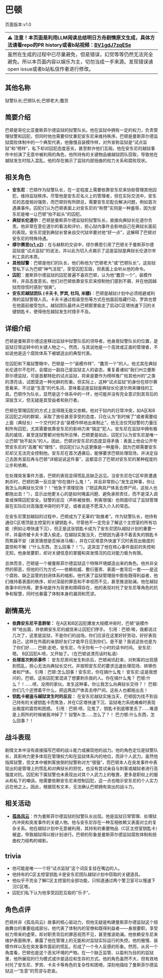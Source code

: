 # 巴顿
页面版本:v1.0
 

| :warning: 注意！本页面是利用LLM阅读总结明日方舟剧情原文生成，具体方法请看repo的PR history或者b站视频：[BV1gdJ7zqESe](https://www.bilibili.com/video/BV1gdJ7zqESe/)         |
|:----------------------------|
| 虽然在生成的过程中已尽量避免，但是错误，幻觉等等仍然无法完全避免。所以本页面内容以娱乐为主，切勿当成一手来源。发现错误请open issue或者b站私信作者进行修改。|



## 其他名称
狱警队长;巴顿队长;巴顿老大;蠢货
## 简要介绍
巴顿是哥伦比亚曼斯菲尔德监狱的狱警队长。他在监狱中拥有一定的权力，负责管理狱警和囚犯，但同时他也需要仰仗重犯安东尼来维持秩序。巴顿是曼斯菲尔德监狱腐败体制中的一个典型代表，他傲慢且装模作样，对外宣称监狱是“试点监狱”和“榜样”，私下却对囚犯态度恶劣，甚至默许他们互殴。他在安东尼的越狱事件中扮演了无意中被利用的角色，他所持有的关键物品被越狱团队窃取，导致他在越狱发生时陷入混乱。他的存在揭示了监狱内部扭曲的权力关系和腐败现状。
## 相关角色
-   **安东尼**：巴顿作为狱警队长，在一定程度上需要依靠安东尼来协助管理其他囚犯，维持监狱秩序。尽管他是安东尼名义上的管理者，但在实际交流中，安东尼的态度相对强势，而巴顿则有所顾忌，需要安东尼配合解决问题，例如首次遇袭事件。囚犯们认为巴顿表面上对安东尼的“称赞”实则是一种羞辱，因为安东尼是唯一让巴顿“抬不起头”的囚犯。
-   **典狱长伦道尔**：巴顿是曼斯菲尔德监狱的狱警队长，直接向典狱长伦道尔负责。他非常在意伦道尔的看法和评价，担心狱内事件会影响自己在典狱长面前的表现。安东尼提到典狱长曾亲自交代狱卒要对他“好一点”，这解释了巴顿对安东尼的特殊待遇。
-   **缪尔赛思([v1](char_249_mlyss.md),[v2](../char_v3/char_249_mlyss.md))**：在与赫默的交谈中，缪尔赛思引用了巴顿关于曼斯菲尔德监狱是“试点监狱”的说法，并以此为切入点揭示了这座监狱是典狱长伦道尔牟利工具的本质。
-   **其他狱警**：巴顿是他们的队长，他们称他为“巴顿老大”或“巴顿队长”。这些狱警私下认为巴顿“神气活现”，享受囚犯互殴，但表面上会听从他的命令。
-   **囚犯**：曼斯菲尔德监狱的囚犯普遍不喜欢巴顿，认为他“蠢货一个”，装模作样，并且态度恶劣。他们对巴顿依靠安东尼来控制他们感到不屑，并在他因越狱而惊慌时感到“很爽”。
-   **安东尼越狱团队 (卡夫卡, 罗宾, 杜玛, 米娜)**：巴顿是越狱计划中必须规避或利用的监狱管理人员。卡夫卡通过假装受伤等方式在他面前隐藏行动，罗宾也曾在他面前接受包扎。越狱团队最终从巴顿那里偷走了启动C区塔快速下沉的关键钥匙卡，使得他在越狱发生时措手不及。
## 详细介绍
巴顿是曼斯菲尔德这座移动监狱中狱警队伍的领导者，他身居狱警队长的位置，是监狱日常运转中的关键人物之一。然而，与其说他是一个高效或正直的管理者，不如说他是这个腐败体系下被塑造出的典型代表。

在囚犯和下属狱警眼中，巴顿是一个“装模作样”、“蠢货一个”的人。他尤其在典狱长伦道尔不在时，会摆出一副自己是监狱主人的姿态，重复着诸如“我们州立曼斯菲尔德监狱，可是首都特批的试点监狱，将来是要作为榜样推广给其他州的”之类的漂亮话，试图营造一种光鲜的形象。但实际上，这种“试点监狱”的身份在缪尔赛思看来，不过是“生意”的代名词，意味着这座监狱是典狱长伦道尔用来赚钱的工具。巴顿作为队长，显然是这个体系中的一环，他可能并没有完全意识到其背后的深层含义，但无疑是其受益者和执行者。

巴顿在管理囚犯的方式上显得既无能又依赖。他对于狱内的日常冲突，如A区和B区囚犯之间的群架，采取了放任甚至享受的态度，只在认为“到时候了”或者需要给上面（典狱长）一个交代时才会“装模作样地出来制止”。他无法仅凭狱警的力量压制所有囚犯，尤其需要依靠安东尼的影响力来“搞定”犯人。安东尼在监狱中拥有极高的威信，甚至连狱警都对他有所忌惮，巴顿更是如此，囚犯们认为安东尼是唯一让巴顿“抬不起头”的人。因此，巴顿对安东尼的态度显得矛盾：表面上他会公开夸赞安东尼的“高雅”和“理性”，但囚犯们认为这更像是一种羞辱，因为巴顿需要安东尼却又无法完全控制他。安东尼在首次遇袭后，能够要求巴顿处理现场，并决定自己去医务室后再与巴顿“详细说说这件事”，这都显示了巴顿对安东尼的某种程度的让步和依赖。

在处理突发事件方面，巴顿的表现显得慌乱且缺乏远见。当安东尼在C区牢房遭遇刺杀时，巴顿的第一反应是“你在搞什么鬼！”，并且非常担心“发生这种事，你让我怎么向典狱长交待？！”他急于清理现场（“把这两具尸体丢去停尸间，这些人也都拖出去！”），显示出他更关心的是如何掩盖问题、避免承担责任，而不是深入调查或保障囚犯安全。狱警的反应（声称被放倒，刺客很强）也侧面印证了监狱管理层在实际应对高强度冲突时的不足，或者说是不愿深入介入的常态。

在安东尼策划越狱的过程中，巴顿成为了无辜的“助推者”。作为狱警队长，他持有通往C区塔顶层主控室的关键钥匙卡。尽管他不一定完全了解这个主控室的所有功能（例如让塔快速下沉），但正是这张钥匙卡成为了安东尼团队越狱计划的重要一环，并最终被卡夫卡潜入偷走。在越狱实施当天，巴顿因为遍寻不着丢失的钥匙卡而焦躁不安（甚至猜想是否掉进马桶），并在C区塔意外快速下沉时表现出极度的震惊和不解（“什么东西，怎么回事？！”）。这突显了他在核心事件面前的失控和无知，他身居要职，却对关键信息的掌握和突发情况的应对能力极为有限。

总体而言，巴顿是一个被曼斯菲尔德监狱这个特殊环境塑造出来的角色。他并非全然的邪恶，但他的行为方式——依赖权威、敷衍塞责、表面一套背后一套——是这个腐败、缺乏监管的封闭体系的缩影。他代表了监狱管理层中那些既得利益者，他们维持着表面的秩序，却对深层的罪恶和不幸视而不见，甚至推波助澜。他在越狱故事中的作用，更多地是作为背景和障碍存在，他的表现衬托了安东尼等角色的抗争和智慧，同时也暴露了体制本身的漏洞和荒谬。
## 剧情高光
*   **依靠安东尼平息群架：** 在A区和B区囚犯爆发大规模冲突时，巴顿“装模作样”地出面，并依赖安东尼的威信来让囚犯们停手。
    引用：巴顿:唉，我都说过几次了，这里是监狱，不是你们的战场。你们应该在这里好好劳动，好好表现自己，这样在外面的亲朋好友们才能早日见到你们，是不是？我说这些也是为了你们好......
    巴顿:走吧，安东尼，今天你有一个小时的读书时间。
    安东尼:嗯。
    B区囚犯A:啧，又开始了。（在巴顿说漂亮话时私语）
*   **处理首次刺杀事件：** 安东尼房间发生刺杀后，巴顿闻讯赶来，对刺客的出现感到慌乱，担心无法向典狱长交代，并按照安东尼的要求迅速处理现场、转移伤者和尸体。
    引用：巴顿:怎么回事！安东尼，你在搞什么鬼！
    安东尼:这是我想问的，巴顿。这些囚犯里混进了想要刺杀我的人。你在搞什么鬼？
    巴顿:什么？！......啧，没用的家伙。发生这种事，你让我怎么向典狱长交待？！
    巴顿:你们几个还愣着干什么，把这两具尸体丢去停尸间，这些人也都拖出去！
*   **钥匙卡被盗与越狱发生时的反应：** 在安东尼越狱实施当天，巴顿因为找不到自己持有的关键钥匙卡而焦急，并在C区塔快速下沉、监狱电力系统瘫痪时表现出极度的震惊和困惑。
    引用：巴顿:啧，见鬼了，钥匙卡到底哪里去了......难道是上厕所的时候被我冲掉了？
    狱警A:怎......怎么了？！
    巴力顿:什么东西，怎么回事？！
## 战斗表现
剧情文本中没有直接描写巴顿的战斗能力或展现他的战力。他的角色定位是狱警队长，其影响力更多体现在管理权力和在监狱体系内的地位，而非个人武力。虽然他指挥狱警，但文本中被刺客放倒的狱警称对方“很强”，而巴顿本人在突发事件中表现出的是管理上的慌乱和对典狱长的担忧，也没有尝试亲自与刺客或越狱者进行高强度对抗。囚犯和下属狱警也未表现出对其个人武力上的敬畏，更多是职权上的服从和私下的嘲讽。他需要依赖安东尼来控制囚犯，这一点也暗示安东尼的个人实力远在他之上。因此，根据现有文本，无法确认巴顿拥有突出的战斗力。
## 相关活动
-   **[孤岛风云](../stories/act15d0.md)**：作为曼斯菲尔德监狱的狱警队长出现。他是监狱日常管理、处理狱内冲突和突发事件的关键人物。他与安东尼存在一种互相依赖又表面对立的复杂关系。他在越狱计划中无意被利用，其持有的重要物品（C区主控室钥匙卡）被盗，导致越狱得以按计划进行。巴顿的形象是曼斯菲尔德监狱腐败体制和扭曲权力结构的缩影。
## trivia
*   他可能是唯一一个将“试点监狱”这个词反复挂在嘴边的人。
*   他持有的C区主控室钥匙卡是安东尼团队越狱计划中窃取的关键道具。
*   他似乎不完全了解C区主控室的全部功能，只知道通过两个警卫室可以慢速下沉C区塔。
*   囚犯们私下认为他享受囚犯互殴的“乐子”。
## 角色点评
巴顿并非《孤岛风云》故事的核心驱动力，但他无疑是构建曼斯菲尔德监狱这个扭曲舞台的重要组成部分。他代表了体制内的官僚和既得利益者——身居要职，享受权力带来的虚荣，却对职责背后的罪恶视而不见，甚至推波助澜。他依赖安东尼来维护表面秩序，暴露了他在管理上的无能和对监狱实际运行的失控。他的傲慢、装模作样以及在突发事件面前的慌乱，形成了一个令人反感的形象。然而，从另一个角度看，巴顿也是这个恶劣环境的产物。在一个缺乏监管、以盈利为目的的监狱里，他所展现的行为模式或许是适应和生存的方式。他的角色虽然不大，但有效地衬托了安东尼、罗宾、卡夫卡等角色的复杂性和困境，深刻地描绘了曼斯菲尔德监狱这一“生意”的荒谬与悲哀。
